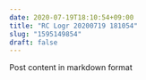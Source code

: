```yaml
---
date: 2020-07-19T18:10:54+09:00
title: "RC Logr 20200719 181054"
slug: "1595149854"
draft: false
---
```


Post content in markdown format
